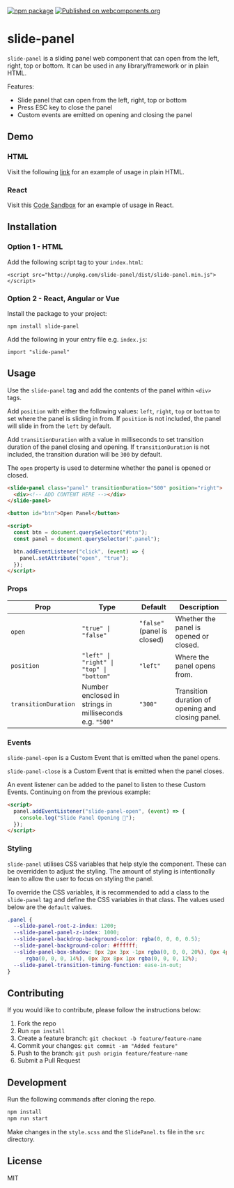 [![npm package](https://img.shields.io/npm/v/slide-panel.svg)](https://www.npmjs.com/package/slide-panel)
[![Published on webcomponents.org](https://img.shields.io/badge/webcomponents.org-published-blue.svg)](https://www.webcomponents.org/element/slide-panel)

# slide-panel

`slide-panel` is a sliding panel web component that can open from the left, right, top or bottom. It can be used in any library/framework
or in plain HTML.

Features:

- Slide panel that can open from the left, right, top or bottom
- Press ESC key to close the panel
- Custom events are emitted on opening and closing the panel

## Demo

### HTML

Visit the following [link](https://codepen.io/jeffreyquan/pen/yLVXbEa) for an example of usage in plain HTML.

### React

Visit this [Code Sandbox](https://codesandbox.io/s/slide-panel-yejbt) for an example of usage in React.

## Installation

### Option 1 - HTML

Add the following script tag to your `index.html`:

```
<script src="http://unpkg.com/slide-panel/dist/slide-panel.min.js"></script>
```

### Option 2 - React, Angular or Vue

Install the package to your project:

```
npm install slide-panel
```

Add the following in your entry file e.g. `index.js`:

```
import "slide-panel"
```

## Usage

Use the `slide-panel` tag and add the contents of the panel within `<div>` tags.

Add `position` with either the following values: `left`, `right`, `top` or `bottom` to set where the panel is sliding in from. If `position` is not included, the panel will slide in from the `left` by default.

Add `transitionDuration` with a value in milliseconds to set transition duration of the panel closing and opening. If `transitionDuration` is not included, the transition duration will be `300` by default.

The `open` property is used to determine whether the panel is opened or closed.

```html
<slide-panel class="panel" transitionDuration="500" position="right">
  <div><!-- ADD CONTENT HERE --></div>
</slide-panel>

<button id="btn">Open Panel</button>

<script>
  const btn = document.querySelector("#btn");
  const panel = document.querySelector(".panel");

  btn.addEventListener("click", (event) => {
    panel.setAttribute("open", "true");
  });
</script>
```

### Props

| Prop                 | Type                                                    | Default                     | Description                                       |
| -------------------- | ------------------------------------------------------- | --------------------------- | ------------------------------------------------- |
| `open`               | `"true" \| "false"`                                     | `"false"` (panel is closed) | Whether the panel is opened or closed.            |
| `position`           | `"left" \| "right" \| "top" \| "bottom"`                | `"left"`                    | Where the panel opens from.                       |
| `transitionDuration` | Number enclosed in strings in milliseconds e.g. `"500"` | `"300"`                     | Transition duration of opening and closing panel. |

### Events

`slide-panel-open` is a Custom Event that is emitted when the panel opens.

`slide-panel-close` is a Custom Event that is emitted when the panel closes.

An event listener can be added to the panel to listen to these Custom Events. Continuing on from the previous example:

```html
<script>
  panel.addEventListener("slide-panel-open", (event) => {
    console.log("Slide Panel Opening 🚀");
  });
</script>
```

### Styling

`slide-panel` utilises CSS variables that help style the component. These can be overridden to adjust the styling. The amount of styling is intentionally lean to allow the user to focus on styling the panel.

To override the CSS variables, it is recommended to add a class to the `slide-panel` tag and define the CSS variables in that class. The values used below are the `default` values.

```css
.panel {
  --slide-panel-root-z-index: 1200;
  --slide-panel-panel-z-index: 1000;
  --slide-panel-backdrop-background-color: rgba(0, 0, 0, 0.5);
  --slide-panel-background-color: #ffffff;
  --slide-panel-box-shadow: 0px 2px 3px -1px rgba(0, 0, 0, 20%), 0px 4px 6px 1px
      rgba(0, 0, 0, 14%), 0px 3px 8px 1px rgba(0, 0, 0, 12%);
  --slide-panel-transition-timing-function: ease-in-out;
}
```

## Contributing

If you would like to contribute, please follow the instructions below:

1. Fork the repo
2. Run `npm install`
3. Create a feature branch: `git checkout -b feature/feature-name`
4. Commit your changes: `git commit -am "Added feature"`
5. Push to the branch: `git push origin feature/feature-name`
6. Submit a Pull Request

## Development

Run the following commands after cloning the repo.

```sh
npm install
npm run start
```

Make changes in the `style.scss` and the `SlidePanel.ts` file in the `src` directory.

## License

MIT
